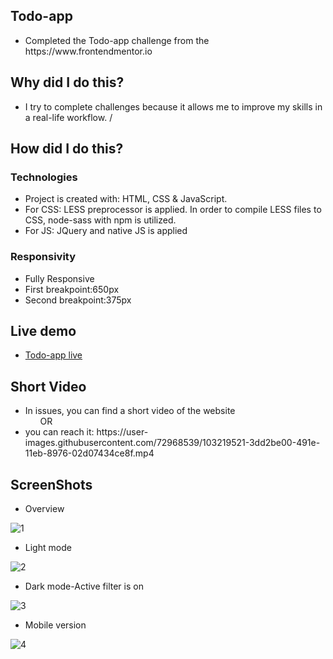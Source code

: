 ## Todo-app
<ul>
<li>Completed the Todo-app challenge from the https://www.frontendmentor.io </li>
 </ul>
 
 ## Why did I do this?
 <ul>
<li>I try to complete challenges because it allows me to improve my skills in a real-life workflow. /</li>
 </ul>
 
 ## How did I do this?
 ### Technologies
<ul>
<li>Project is created with: HTML, CSS & JavaScript.</li>
<li>For CSS: LESS preprocessor is applied. In order to compile LESS files to CSS, node-sass with npm is utilized.</li>
<li>For JS: JQuery and native JS is applied</li>
 </ul>
 
 ### Responsivity
<ul>
<li>Fully Responsive</li>
<li>First breakpoint:650px </li> 
<li>Second breakpoint:375px </li>
</ul>

## Live demo
<ul> 
<li><a href="https://todo-app-peach.vercel.app/">Todo-app live</a></li>
</ul>

## Short Video
<ul>
<li>In issues, you can find a short video of the website </li>
&nbsp &nbsp &nbsp OR
<li>you can reach it: https://user-images.githubusercontent.com/72968539/103219521-3dd2be00-491e-11eb-8976-02d07434ce8f.mp4</li>
</ul>

## ScreenShots
<ul>
<li>Overview</li>
</ul>

![1](https://user-images.githubusercontent.com/72968539/103219840-116b7180-491f-11eb-9c9e-5b618c4bfaa7.jpg)


<ul>
<li>Light mode</li>
</ul>
 
![2](https://user-images.githubusercontent.com/72968539/103219919-395ad500-491f-11eb-9384-b6c5ae3a5284.png)


<ul>
<li>Dark mode-Active filter is on</li>
</ul>
 
![3](https://user-images.githubusercontent.com/72968539/103219947-4b3c7800-491f-11eb-8abe-c26ed49d5b1c.png)

<ul>
<li>Mobile version</li>
</ul>

![4](https://user-images.githubusercontent.com/72968539/103219974-60190b80-491f-11eb-9026-eaea857bad18.png)

